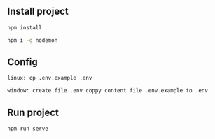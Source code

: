 ## Install project
```sh
npm install
```
```sh
npm i -g nodemon
```
## Config
```sh
linux: cp .env.example .env
```

```sh
window: create file .env coppy content file .env.example to .env
```
## Run project
```sh
npm run serve
```
